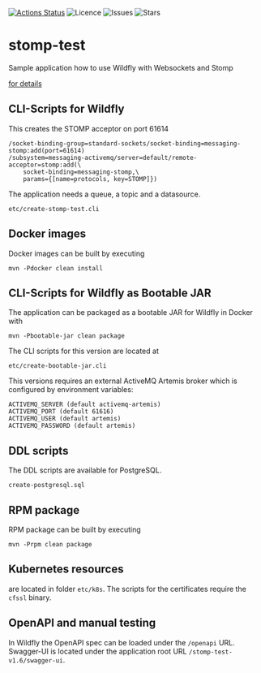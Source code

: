 [![Actions Status](https://github.com/kifj/stomp-test/workflows/Java%20CI/badge.svg)](https://github.com/kifj/stomp-test/actions) ![Licence](https://img.shields.io/github/license/kifj/stomp-test) ![Issues](https://img.shields.io/github/issues/kifj/stomp-test) ![Stars](https://img.shields.io/github/stars/kifj/stomp-test)

# stomp-test

Sample application how to use Wildfly with Websockets and Stomp

[for details](https://blog.johannes-beck.name/?p=285)

## CLI-Scripts for Wildfly

This creates the STOMP acceptor on port 61614

	/socket-binding-group=standard-sockets/socket-binding=messaging-stomp:add(port=61614)
	/subsystem=messaging-activemq/server=default/remote-acceptor=stomp:add(\
		socket-binding=messaging-stomp,\
		params={[name=protocols, key=STOMP]})

The application needs a queue, a topic and a datasource.

	etc/create-stomp-test.cli

## Docker images

Docker images can be built by executing

	mvn -Pdocker clean install

## CLI-Scripts for Wildfly as Bootable JAR

The application can be packaged as a bootable JAR for Wildfly in Docker with

	mvn -Pbootable-jar clean package

The CLI scripts for this version are located at

	etc/create-bootable-jar.cli

This versions requires an external ActiveMQ Artemis broker 
which is configured by environment variables:

```
ACTIVEMQ_SERVER (default activemq-artemis)
ACTIVEMQ_PORT (default 61616)
ACTIVEMQ_USER (default artemis)
ACTIVEMQ_PASSWORD (default artemis)
```

## DDL scripts

The DDL scripts are available for PostgreSQL.

	create-postgresql.sql

## RPM package

RPM package can be built by executing

	mvn -Prpm clean package

## Kubernetes resources

are located in folder `etc/k8s`. The scripts for the certificates require the `cfssl` binary. 

## OpenAPI and manual testing

In Wildfly the OpenAPI spec can be loaded under the `/openapi` URL.
Swagger-UI is located under the application root URL `/stomp-test-v1.6/swagger-ui`.
